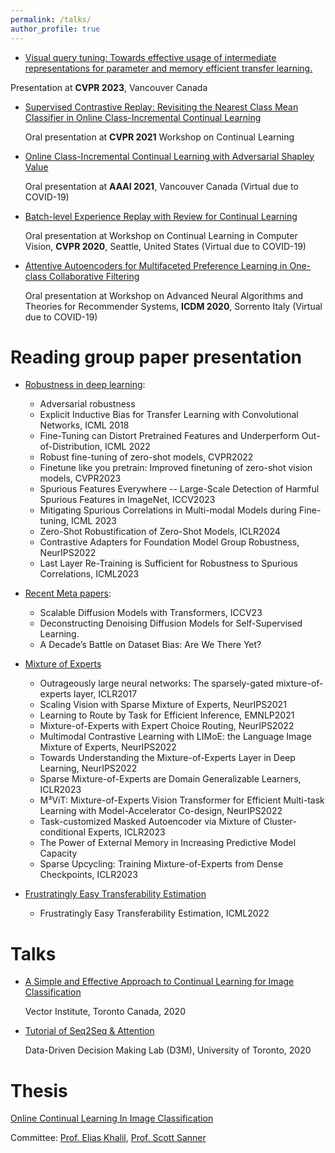 ```yaml
---
permalink: /talks/
author_profile: true
---
```

* [Visual query tuning: Towards effective usage of intermediate representations for parameter and memory efficient transfer learning. ](https://www.youtube.com/watch?v=mjEd3YLcrKM)

 Presentation at **CVPR 2023**, Vancouver Canada

* [Supervised Contrastive Replay: Revisiting the Nearest Class Mean Classifier in Online Class-Incremental Continual Learning](https://www.youtube.com/watch?v=030Hzmg-mow&list=LL&index=3)

  Oral presentation at **CVPR 2021** Workshop on Continual Learning

* [Online Class-Incremental Continual Learning with Adversarial Shapley Value](https://studio.slideslive.com/web_recorder/share/20210109T023929Z__AAAI__9988__online-class-incremental-conti?s=91a296f8-bf46-4355-b46e-d09f907637dd)

  Oral presentation at **AAAI 2021**, Vancouver Canada (Virtual due to COVID-19)

* [Batch-level Experience Replay with Review for Continual Learning](https://youtu.be/AbgbzTDZRq8?t=1283)

  Oral presentation at Workshop on Continual Learning in Computer Vision, **CVPR 2020**, Seattle, United States (Virtual due to COVID-19)

* [Attentive Autoencoders for Multifaceted Preference Learning in One-class Collaborative Filtering](https://screencast-o-matic.com/watch/cY6ZhCs1aZ)

  Oral presentation at Workshop on Advanced Neural Algorithms and Theories for Recommender Systems, **ICDM 2020**, Sorrento Italy (Virtual due to COVID-19)


# Reading group paper presentation
* [Robustness in deep learning](/files/Robustness_in_Deep_Learning.pptx):
	* Adversarial robustness
	* Explicit Inductive Bias for Transfer Learning with Convolutional Networks, ICML 2018
	* Fine-Tuning can Distort Pretrained Features and Underperform Out-of-Distribution, ICML 2022
	* Robust fine-tuning of zero-shot models, CVPR2022
	* Finetune like you pretrain: Improved finetuning of zero-shot vision models, CVPR2023
	* Spurious Features Everywhere -- Large-Scale Detection of Harmful Spurious Features in ImageNet, ICCV2023
	* Mitigating Spurious Correlations in Multi-modal Models during Fine-tuning, ICML 2023
	* Zero-Shot Robustification of Zero-Shot Models, ICLR2024
	* Contrastive Adapters for Foundation Model Group Robustness, NeurIPS2022
	* Last Layer Re-Training is Sufficient for Robustness to Spurious Correlations, ICML2023

* [Recent Meta papers](/files/Meta_papers.pptx):
	* Scalable Diffusion Models with Transformers, ICCV23 
	* Deconstructing Denoising Diffusion Models for Self-Supervised Learning.
	* A Decade’s Battle on Dataset Bias: Are We There Yet? 
* [Mixture of Experts](/files/Mixture-of-Experts.pptx)
    * Outrageously large neural networks: The sparsely-gated mixture-of-experts layer, ICLR2017
    * Scaling Vision with Sparse Mixture of Experts, NeurIPS2021  
    * Learning to Route by Task for Efficient Inference, EMNLP2021
    * Mixture-of-Experts with Expert Choice Routing, NeurIPS2022
    * Multimodal Contrastive Learning with LIMoE: the Language Image Mixture of Experts, NeurIPS2022
    * Towards Understanding the Mixture-of-Experts Layer in Deep Learning, NeurIPS2022
    * Sparse Mixture-of-Experts are Domain Generalizable Learners, ICLR2023
    * M³ViT: Mixture-of-Experts Vision Transformer for Efficient Multi-task Learning with Model-Accelerator Co-design, NeurIPS2022
    * Task-customized Masked Autoencoder via Mixture of Cluster-conditional Experts, ICLR2023
    * The Power of External Memory in Increasing Predictive Model Capacity
    * Sparse Upcycling: Training Mixture-of-Experts from Dense Checkpoints, ICLR2023

* [Frustratingly Easy Transferability Estimation](/files/Transferability.pptx)
    * Frustratingly Easy Transferability Estimation, ICML2022


# Talks
* [A Simple and Effective Approach to Continual Learning for Image Classification](/files/vector.pdf) 

  Vector Institute, Toronto Canada, 2020

* [Tutorial of Seq2Seq & Attention](/files/attention.pptx)

  Data-Driven Decision Making Lab (D3M), University of Toronto, 2020



# Thesis

[Online Continual Learning In Image Classification](/files/ZhedaMai_Thesis.pdf)

Committee: [Prof. Elias Khalil](https://ekhalil.com/), [Prof. Scott Sanner](https://d3m.mie.utoronto.ca/members/ssanner/)

